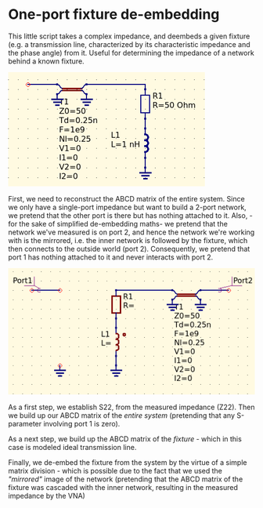 # One-port fixture de-embedding

This little script takes a complex impedance, and deembeds a given fixture (e.g. a transmission line, characterized by its characteristic impedance and the phase angle) from it. Useful for determining the impedance of a network behind a known fixture.

![deembed](deembed.png)

First, we need to reconstruct the ABCD matrix of the entire system. Since we only have a single-port impedance but want to build a 2-port network, we pretend that the other port is there but has nothing attached to it. Also, -for the sake of simplified de-embedding maths- we pretend that the network we've measured is on port 2, and hence the network we're working with is the mirrored, i.e. the inner network is followed by the fixture, which then connects to the outside world (port 2). Consequently, we pretend that port 1 has nothing attached to it and never interacts with port 2.

![deembedmirror](deembedmirror.png)

As a first step, we establish S22, from the measured impedance (Z22). Then we build up our ABCD matrix of the *entire system* (pretending that any S-parameter involving port 1 is zero).

As a next step, we build up the ABCD matrix of the *fixture* - which in this case is modeled ideal transmission line.

Finally, we de-embed the fixture from the system by the virtue of a simple matrix division - which is possible due to the fact that we used the *"mirrored"* image of the network (pretending that the ABCD matrix of the fixture was cascaded with the inner network, resulting in the measured impedance by the VNA) 


